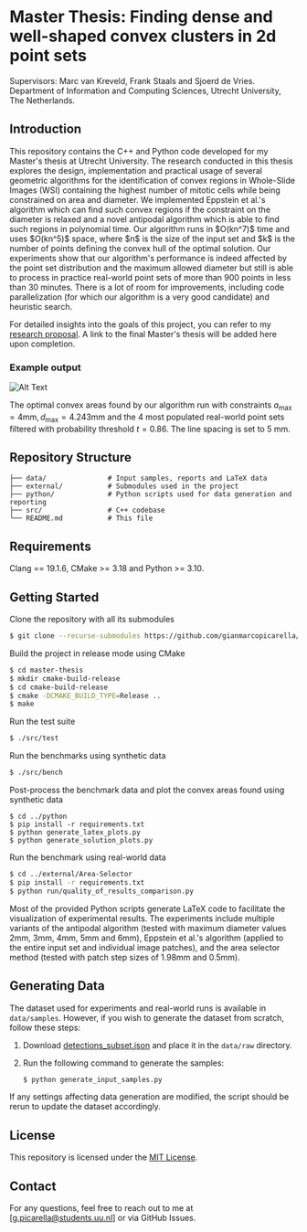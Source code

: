 # Master Thesis: Finding dense and well-shaped convex clusters in 2d point sets
Supervisors: Marc van Kreveld, Frank Staals and Sjoerd de Vries.
Department of Information and Computing Sciences, Utrecht University, The Netherlands.

## Introduction

This repository contains the C++ and Python code developed for my Master's thesis at Utrecht University. The research conducted in this thesis explores the design, implementation and practical usage of several geometric algorithms for the identification of convex regions in Whole-Slide Images (WSI) containing the highest number of mitotic cells while being constrained on area and diameter. We implemented Eppstein et al.'s algorithm which can find such convex regions if the constraint on the diameter is relaxed and a novel antipodal algorithm which is able to find such regions in polynomial time. Our algorithm runs in \$O(kn^7)\$ time and uses \$O(kn^5)\$ space, where \$n\$ is the size of the input set and \$k\$ is the number of points defining the convex hull of the optimal solution. Our experiments show that our algorithm's performance is indeed affected by the point set distribution and the maximum allowed diameter but still is able to process in practice real-world point sets of more than 900 points in less than 30 minutes. There is a lot of room for improvements, including code parallelization (for which our algorithm is a very good candidate) and heuristic search.

For detailed insights into the goals of this project, you can refer to my [research proposal](https://github.com/gianmarcopicarella/master-thesis/blob/cd705a7bf150f72d711a044cddcb1203e70f860c/data/research_proposal_gianmarcopicarella.pdf). A link to the final Master's thesis will be added here upon completion.

### Example output
![Alt Text](https://github.com/gianmarcopicarella/master-thesis/blob/59369825b71c7e77b649cc473bb48df3fcedce0f/data/example_areas.png)

The optimal convex areas found by our algorithm run with constraints $a_{\text{max}}=4\text{mm}, d_{\text{max}}=4.243\text{mm}$ and the $4$ most populated real-world point sets filtered with probability threshold $t=0.86$. The line spacing is set to $5$ $\text{mm}$.

## Repository Structure

```
├── data/               # Input samples, reports and LaTeX data
├── external/           # Submodules used in the project
├── python/             # Python scripts used for data generation and reporting
├── src/                # C++ codebase 
└── README.md           # This file
```

## Requirements

Clang == 19.1.6, CMake >= 3.18 and Python >= 3.10.

## Getting Started

Clone the repository with all its submodules

```sh
$ git clone --recurse-submodules https://github.com/gianmarcopicarella/master-thesis.git
```

Build the project in release mode using CMake

```sh
$ cd master-thesis
$ mkdir cmake-build-release
$ cd cmake-build-release
$ cmake -DCMAKE_BUILD_TYPE=Release ..
$ make
```

Run the test suite

```sh
$ ./src/test
```

Run the benchmarks using synthetic data
```bash
$ ./src/bench
```

Post-process the benchmark data and plot the convex areas found using synthetic data

```
$ cd ../python
$ pip install -r requirements.txt
$ python generate_latex_plots.py
$ python generate_solution_plots.py
```

Run the benchmark using real-world data
```bash
$ cd ../external/Area-Selector
$ pip install -r requirements.txt
$ python run/quality_of_results_comparison.py
```

Most of the provided Python scripts generate LaTeX code to facilitate the visualization of experimental results. The experiments include multiple variants of the antipodal algorithm (tested with maximum diameter values 2mm, 3mm, 4mm, 5mm and 6mm), Eppstein et al.'s algorithm (applied to the entire input set and individual image patches), and the area selector method (tested with patch step sizes of 1.98mm and 0.5mm).

## Generating Data

The dataset used for experiments and real-world runs is available in `data/samples`. However, if you wish to generate the dataset from scratch, follow these steps:

1. Download [detections_subset.json](https://drive.google.com/file/d/1aHM7tw1oLBKeqv6VaCwpLoY8x4KPVu5i/view?usp=drive_link) and place it in the `data/raw` directory.
2. Run the following command to generate the samples:

   ```bash
   $ python generate_input_samples.py
   ```

If any settings affecting data generation are modified, the script should be rerun to update the dataset accordingly.

## License

This repository is licensed under the [MIT License](LICENSE).

## Contact

For any questions, feel free to reach out to me at [[g.picarella@students.uu.nl](mailto\:g.picarella@students.uu.nl)] or via GitHub Issues.
